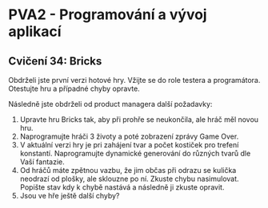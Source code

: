 # PVA2 - Programování a vývoj aplikací
## Cvičení 34: Bricks

Obdrželi jste první verzi hotové hry. Vžijte se do role testera a programátora. Otestujte hru a případné chyby opravte. 

Následně jste obdrželi od product managera další požadavky:

1. Upravte hru Bricks tak, aby při prohře se neukončila, ale hráč měl novou hru.
2. Naprogramujte hráči 3 životy a poté zobrazení zprávy Game Over.
3. V aktuální verzi hry je pri zahájení tvar a počet kostiček pro trefení konstantí. Naprogramujte dynamické generování do různých tvarů dle Vaší fantazie.
4. Od hráčů máte zpětnou vazbu, že jim občas při odrazu se kulička neodrazí od plošky, ale sklouzne po ní. Zkuste chybu nasimulovat. Popište stav kdy k chybě nastává a následně ji zkuste opravit.
5. Jsou ve hře ještě další chyby?
